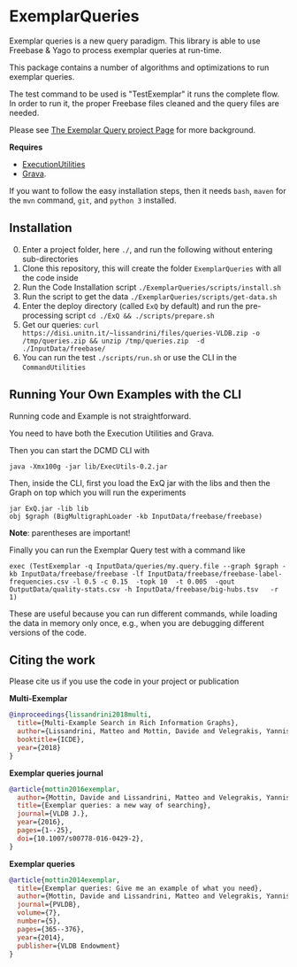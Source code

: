 # ExemplarQueries

Exemplar queries is a new query paradigm. 
This library is able to use Freebase & Yago to process exemplar queries at run-time. 

This package contains a number of algorithms and optimizations to run exemplar queries. 

The test command to be used is "TestExemplar" it runs the complete flow. In order to run it, the proper Freebase files cleaned and the query files are needed. 

Please see [The Exemplar Query project Page](https://disi.unitn.it/~lissandrini/exemplar.html) for more background.

**Requires** 
- [ExecutionUtilities](https://github.com/mutandon/ExecutionUtilities "Execution Utilities")
- [Grava](https://github.com/mutandon/Grava "Grava"). 

If you want to follow the easy installation steps, then it needs `bash`, `maven` for the `mvn` command, `git`, and `python 3` installed.

## Installation

0.  Enter a project folder, here `./`, and run the following without entering sub-directories
1.  Clone this repository, this will create the folder `ExemplarQueries` with all the code inside
2.  Run the Code Installation script `./ExemplarQueries/scripts/install.sh`
3.  Run the script to get the data `./ExemplarQueries/scripts/get-data.sh`
4.  Enter the deploy directory (called `ExQ` by default) and run the pre-processing script `cd ./ExQ && ./scripts/prepare.sh`
5.  Get our queries: `curl https://disi.unitn.it/~lissandrini/files/queries-VLDB.zip -o /tmp/queries.zip && unzip /tmp/queries.zip  -d ./InputData/freebase/`
6.  You can run the test `./scripts/run.sh` or use the CLI in the `CommandUtilities`

## Running Your Own Examples with the CLI

Running code and Example is not straightforward.

You need to have both the Execution Utilities and Grava.

Then you can start the DCMD CLI with

    java -Xmx100g -jar lib/ExecUtils-0.2.jar 

Then, inside the CLI, first you load the ExQ jar with the libs and then the Graph on top which you will run the experiments


    jar ExQ.jar -lib lib
    obj $graph (BigMultigraphLoader -kb InputData/freebase/freebase)

**Note**: parentheses are important! 

Finally you can run the Exemplar Query test with a command like

    exec (TestExemplar -q InputData/queries/my.query.file --graph $graph -kb InputData/freebase/freebase -lf InputData/freebase/freebase-label-frequencies.csv -l 0.5 -c 0.15  -topk 10  -t 0.005  -qout OutputData/quality-stats.csv -h InputData/freebase/big-hubs.tsv   -r 1)

These are useful because you can run different commands, while loading the data in memory only once, e.g., when you are debugging different versions of the code.

## Citing the work
Please cite us if you use the code in your project or publication
    
**Multi-Exemplar**

```bibtex
@inproceedings{lissandrini2018multi,
  title={Multi-Example Search in Rich Information Graphs},
  author={Lissandrini, Matteo and Mottin, Davide and Velegrakis, Yannis and Palpanas, Themis},
  booktitle={ICDE},
  year={2018}
}
```

**Exemplar queries journal**

```bibtex
@article{mottin2016exemplar,
  author={Mottin, Davide and Lissandrini, Matteo and Velegrakis, Yannis and Palpanas, Themis},
  title={Exemplar queries: a new way of searching},
  journal={VLDB J.},
  year={2016},
  pages={1--25},
  doi={10.1007/s00778-016-0429-2},
}
```

**Exemplar queries**

```bibtex
@article{mottin2014exemplar,
  title={Exemplar queries: Give me an example of what you need},
  author={Mottin, Davide and Lissandrini, Matteo and Velegrakis, Yannis and Palpanas, Themis},
  journal={PVLDB},
  volume={7},
  number={5},
  pages={365--376},
  year={2014},
  publisher={VLDB Endowment}
}
```

